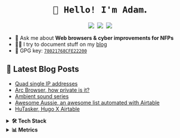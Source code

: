 <h1 align="center"><code>👋 Hello! I'm Adam</code>.</h1>


<p align="center">
   <kbd>
  <a href="https://adam.kostarelas.com"><img src="https://img.shields.io/badge/-adam.kostarelas.com-000000?style=flat&logo=About.me&logoColor=white" /></a>
  <a href="https://www.linkedin.com/in/adamkostarelas"><img src="https://img.shields.io/badge/-Adam Kostarelas-0072b1?style=flat&logo=LinkedIn&logoColor=white"/></a>
  <a href="https://aus.social/@adamxweb"><img src="https://img.shields.io/badge/-adamxweb-000000?style=flat&logo=Mastodon&logoColor=white" /></a>
  </kbd>
</p>

- 💬 Ask me about **Web browsers & cyber improvements for NFPs**
- ✍🏻 I try to document stuff on my [blog](https://adam.kostarelas.com/blog)
- 🔑 GPG key: [`78021768CFE22200`](https://github.com/adamxweb.gpg)


## 📰 Latest Blog Posts
<!-- BLOG-POST-LIST:START -->
- [Quad single IP addresses](https://adam.kostarelas.com/blog/quad-single-ip-addresses/)
- [Arc Browser, how private is it?](https://adam.kostarelas.com/blog/arc-browser-privacy-check/)
- [Ambient sound series](https://adam.kostarelas.com/blog/ambient/)
- [Awesome Aussie, an awesome list automated with Airtable](https://adam.kostarelas.com/blog/awesome-aussie/)
- [HuTasker, Hugo X Airtable](https://adam.kostarelas.com/blog/hutasker-hugo-x-airtable/)
<!-- BLOG-POST-LIST:END -->

<details>
  <summary><b>🛠️ Tech Stack</b></summary>
    <p>

| **Category** | **Technologies** |
| - | - |
**Frontend** | [![Hugo](https://img.shields.io/badge/Hugo-FF4088?style=flat&logo=hugo&logoColor=white)](https://gohugo.io/) [![Next JS](https://img.shields.io/badge/next.js-000000?style=flat&logo=nextdotjs&logoColor=white)](https://nextjs.org/) [![Sass](https://img.shields.io/badge/Sass-CC6699?style=flat&logo=sass&logoColor=white)](https://d3js.org/) ![Bootstrap](https://img.shields.io/badge/Bootstrap-563D7C?style=flat&logo=bootstrap&logoColor=white)
**Core** |[![JavaScript](https://img.shields.io/static/v1?label=&message=JavaScript&color=F7DF1E&logo=javascript&logoColor=FFFFFF)](https://www.javascript.com/) [![.NET](https://img.shields.io/badge/.NET-512BD4?style=flat&logo=dotnet&logoColor=white)](https://dart.dev/) [![Python](https://img.shields.io/static/v1?label=&message=Python&color=3C78A9&logo=python&logoColor=FFFFFF)](https://www.python.org/) [![PHP](https://img.shields.io/static/v1?label=&message=PHP&color=777BB4&logo=php&logoColor=FFFFFF)](https://www.php.net/) [![Go](https://img.shields.io/static/v1?label=&message=Go&color=00ADD8&logo=go&logoColor=FFFFFF)](https://go.dev/)
**Cloud** | [![Azure](https://img.shields.io/badge/Amazon_AWS-FF9900?style=flat&logo=amazonaws&logoColor=white)](https://azure.microsoft.com/) [![Vercel](https://img.shields.io/badge/Vercel-000000?style=flat&logo=vercel&logoColor=white)](https://vercel.com/) [![Netlify](https://img.shields.io/static/v1?label=&message=Netlify&color=00C7B7&logo=netlify&logoColor=FFFFFF)](https://netlify.com/) [![Google Cloud](https://img.shields.io/static/v1?label=&message=GCP&color=4285F4&logo=googlecloud&logoColor=FFFFFF)](https://cloud.google.com/) 
**Misc** | [![Bash](https://img.shields.io/static/v1?label=&message=Bash&color=4EAA25&logo=gnubash&logoColor=FFFFFF)](https://www.gnu.org/software/bash/) [![Markdown](https://img.shields.io/static/v1?label=&message=Markdown&color=000000&logo=markdown&logoColor=FFFFFF)](https://en.wikipedia.org/wiki/Markdown) [![Docker](https://img.shields.io/static/v1?label=&message=Docker&color=2496ED&logo=docker&logoColor=FFFFFF)](https://docker.com/)![iTerm2](https://img.shields.io/badge/iTerm2-000000?style=flat&logo=iterm2&logoColor=white) ![Firefox](https://img.shields.io/badge/Firefox-FF7139?style=flat&logo=Firefox-Browser&logoColor=white) ![Safari](https://img.shields.io/badge/Safari-FF1B2D?style=flat&logo=Safari&logoColor=white) ![Github](https://img.shields.io/badge/GitHub-100000?style=flat&logo=github&logoColor=white)
**Editors** | [![VS Code](https://img.shields.io/static/v1?label=&message=VS%20Code&color=9013FE&logo=visualstudiocode&logoColor=FFFFFF)](https://code.visualstudio.com/)
**Database** | ![My SQL](https://img.shields.io/badge/MySQL-005C84?style=flat&logo=mysql&logoColor=white) ![Microsoft SQL](https://img.shields.io/badge/Microsoft%20SQL%20Server-CC2927?style=flat&logo=microsoft%20sql%20server&logoColor=white)
**Design** | ![Adobe](https://img.shields.io/badge/Adobe%20Creative%20Cloud-DA1F26?style=flat&logo=Adobe%20Creative%20Cloud&logoColor=white) ![Figma](https://img.shields.io/badge/Figma-F24E1E?style=flat&logo=figma&logoColor=white)
**Env** | [![MacOS](https://img.shields.io/badge/Mac%20OS-000000?style=flat&logo=apple&logoColor=white)](https://apple.com/macos) [![Debian](https://img.shields.io/badge/Debian-A81D33?style=flat&logo=debian&logoColor=white)](https://www.debian.org/)
</details>

<!-- Metrics -->
<details>
  <summary><b>📊 Metrics</b></summary>
    <p>

| [![General Stats](https://raw.githubusercontent.com/adamxweb/adamxweb/master/assets/metrics/summary.svg)](https://github.com/adamxweb/adamxweb/blob/master/METRICS.md) | [![Stargazer Stats](https://raw.githubusercontent.com/adamxweb/adamxweb/master/assets/metrics/stargazers.svg)](https://github.com/adamxweb/adamxweb/blob/master/METRICS.md) |
| - | - |

**[➡️ More Metrics](/METRICS.md)**

</p>
</details>
